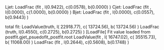 Ljet: LoadFrac (fit  , l(0.9422),  c(0.0578),  b(0.0000) )
Cjet: LoadFrac (fit  , l(0.0000),  c(1.0000),  b(0.0000) )
Bjet: LoadFrac (fit  , l(0.0000),  c(0.0557),  b(0.9443) )

total fit:
LoadValue(truth, l(  22918.77),  c(  13724.56),  b(  13724.56) )
LoadFrac (truth, l(0.4550),  c(0.2725),  b(0.2725) )
[LoadFile] Fit value loaded from postfit.gjet_psuedofit_postfit.root
LoadValue(fit  , l(  16747.02),  c(  35515.73),  b(  11068.00) )
LoadFrac (fit  , l(0.2644),  c(0.5608),  b(0.1748) )
